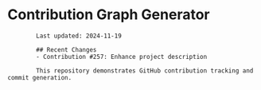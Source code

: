 # Contribution Graph Generator
            
            Last updated: 2024-11-19
            
            ## Recent Changes
            - Contribution #257: Enhance project description
            
            This repository demonstrates GitHub contribution tracking and commit generation.
        